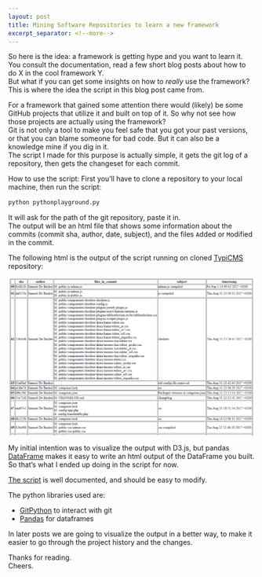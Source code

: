 ```yaml
---
layout: post
title: Mining Software Repositories to learn a new framework
excerpt_separator: <!--more-->
---
```


So here is the idea: a framework is getting hype and you want to learn it. You consult the documentation, read a few short blog posts about how to do X in the cool framework Y.  
But what if you can get some insights on how to _really_ use the framework?  
This is where the idea the script in this blog post came from.  
<!--more-->
For a framework that gained some attention there would (likely) be some GitHub projects that utilize it and built on top of it. So why not see how those projects are actually using the framework?  
Git is not only a tool to make you feel safe that you got your past versions, or that you can blame someone for bad code. But it can also be a knowledge mine if you dig in it.  
The script I made for this purpose is actually simple, it gets the git log of a repository, then gets the changeset for each commit.  

How to use the script:
First you’ll have to clone a repository to your local machine, then run the script:
```bash
python pythonplayground.py
```
It will ask for the path of the git repository, paste it in.  
The output will be an html file that shows some information about the commits (commit sha, author, date, subject), and the files `A`dded or `M`odified in the commit.  

The following html is the output of the script running on cloned [TypiCMS](https://github.com/TypiCMS/Base) repository:  

![html-output](/public/images/mining-software-repositories/html-output.png)


My initial intention was to visualize the output with D3.js, but pandas [DataFrame](https://pandas.pydata.org/pandas-docs/stable/generated/pandas.DataFrame.html) makes it easy to write an html output of the DataFrame you built. So that’s what I ended up doing in the script for now.  

[The script](https://github.com/moafak/MSR/blob/22d7a1019280b215e4e32378160007179d20281a/gitplayground.py#L1) is well documented, and should be easy to modify.  

The python libraries used are:  
* [GitPython](https://github.com/gitpython-developers/GitPython) to interact with git  
* [Pandas](https://pandas.pydata.org/pandas-docs/stable/generated/pandas.DataFrame.html)  for dataframes  

In later posts we are going to visualize the output in a better way, to make it easier to go through the project history and the changes.  
  
Thanks for reading.  
Cheers.  

